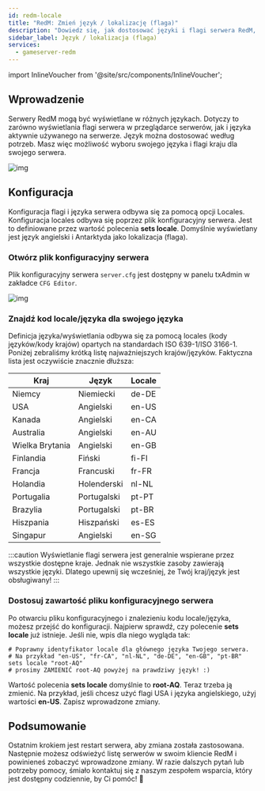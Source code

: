 ```yaml
---
id: redm-locale
title: "RedM: Zmień język / lokalizację (flaga)"
description: "Dowiedz się, jak dostosować języki i flagi serwera RedM, aby poprawić doświadczenie graczy i lokalizację → Sprawdź teraz"
sidebar_label: Język / lokalizacja (flaga)
services:
  - gameserver-redm
---
```


import InlineVoucher from '@site/src/components/InlineVoucher';

## Wprowadzenie

Serwery RedM mogą być wyświetlane w różnych językach. Dotyczy to zarówno wyświetlania flagi serwera w przeglądarce serwerów, jak i języka aktywnie używanego na serwerze. Język można dostosować według potrzeb. Masz więc możliwość wyboru swojego języka i flagi kraju dla swojego serwera.

![img](https://screensaver01.zap-hosting.com/index.php/s/JHgoDfcsN4XX8Jb/preview)

<InlineVoucher />

## Konfiguracja

Konfiguracja flagi i języka serwera odbywa się za pomocą opcji Locales. Konfiguracja locales odbywa się poprzez plik konfiguracyjny serwera. Jest to definiowane przez wartość polecenia **sets locale**. Domyślnie wyświetlany jest język angielski i Antarktyda jako lokalizacja (flaga).

### Otwórz plik konfiguracyjny serwera

Plik konfiguracyjny serwera `server.cfg` jest dostępny w panelu txAdmin w zakładce `CFG Editor`. 

![img](https://screensaver01.zap-hosting.com/index.php/s/kHeJyeXiKDfSY2c/preview)



### Znajdź kod locale/języka dla swojego języka

Definicja języka/wyświetlania odbywa się za pomocą locales (kody języków/kody krajów) opartych na standardach ISO 639-1/ISO 3166-1. Poniżej zebraliśmy krótką listę najważniejszych krajów/języków. Faktyczna lista jest oczywiście znacznie dłuższa:

| Kraj           | Język      | Locale |
| -------------- | ---------- | ------ |
| Niemcy         | Niemiecki  | de-DE  |
| USA            | Angielski  | en-US  |
| Kanada         | Angielski  | en-CA  |
| Australia      | Angielski  | en-AU  |
| Wielka Brytania| Angielski  | en-GB  |
| Finlandia      | Fiński     | fi-FI  |
| Francja        | Francuski  | fr-FR  |
| Holandia       | Holenderski| nl-NL  |
| Portugalia     | Portugalski| pt-PT  |
| Brazylia       | Portugalski| pt-BR  |
| Hiszpania      | Hiszpański | es-ES  |
| Singapur       | Angielski  | en-SG  |

:::caution 
Wyświetlanie flagi serwera jest generalnie wspierane przez wszystkie dostępne kraje. Jednak nie wszystkie zasoby zawierają wszystkie języki. Dlatego upewnij się wcześniej, że Twój kraj/język jest obsługiwany!
:::



### Dostosuj zawartość pliku konfiguracyjnego serwera

Po otwarciu pliku konfiguracyjnego i znalezieniu kodu locale/języka, możesz przejść do konfiguracji. Najpierw sprawdź, czy polecenie **sets locale** już istnieje. Jeśli nie, wpis dla niego wygląda tak:

```
# Poprawny identyfikator locale dla głównego języka Twojego serwera.
# Na przykład "en-US", "fr-CA", "nl-NL", "de-DE", "en-GB", "pt-BR"
sets locale "root-AQ" 
# prosimy ZAMIENIĆ root-AQ powyżej na prawdziwy język! :)
```

Wartość polecenia **sets locale** domyślnie to **root-AQ**. Teraz trzeba ją zmienić. Na przykład, jeśli chcesz użyć flagi USA i języka angielskiego, użyj wartości **en-US**. Zapisz wprowadzone zmiany.


## Podsumowanie

Ostatnim krokiem jest restart serwera, aby zmiana została zastosowana. Następnie możesz odświeżyć listę serwerów w swoim kliencie RedM i powinieneś zobaczyć wprowadzone zmiany. W razie dalszych pytań lub potrzeby pomocy, śmiało kontaktuj się z naszym zespołem wsparcia, który jest dostępny codziennie, by Ci pomóc! 🙂

<InlineVoucher />
